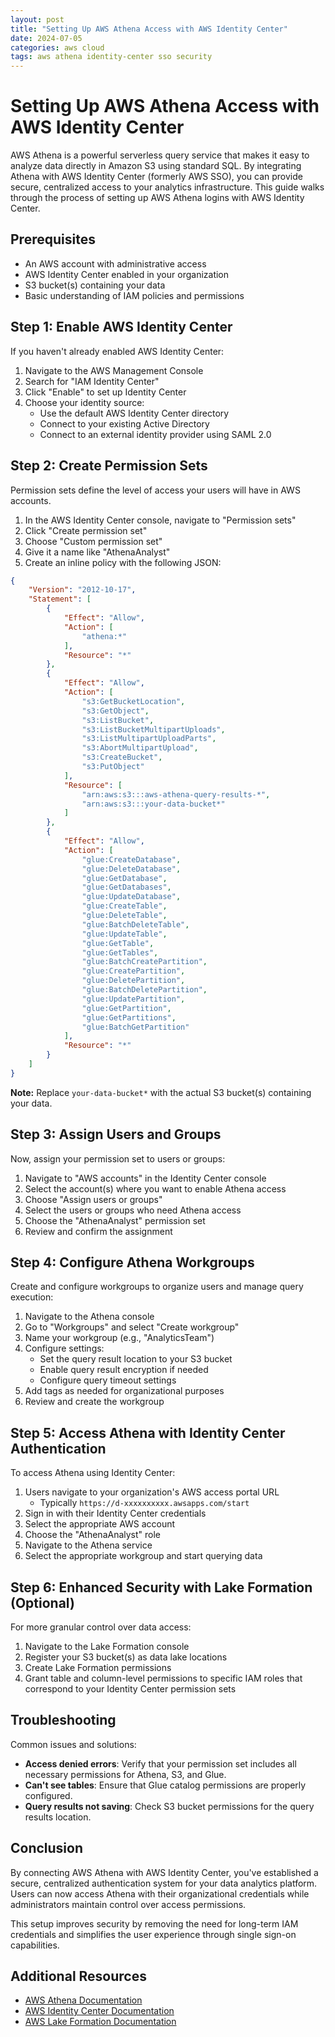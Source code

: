 ```yaml
---
layout: post
title: "Setting Up AWS Athena Access with AWS Identity Center"
date: 2024-07-05
categories: aws cloud
tags: aws athena identity-center sso security
---
```


# Setting Up AWS Athena Access with AWS Identity Center

AWS Athena is a powerful serverless query service that makes it easy to analyze data directly in Amazon S3 using standard SQL. By integrating Athena with AWS Identity Center (formerly AWS SSO), you can provide secure, centralized access to your analytics infrastructure. This guide walks through the process of setting up AWS Athena logins with AWS Identity Center.

## Prerequisites

- An AWS account with administrative access
- AWS Identity Center enabled in your organization
- S3 bucket(s) containing your data
- Basic understanding of IAM policies and permissions

## Step 1: Enable AWS Identity Center

If you haven't already enabled AWS Identity Center:

1. Navigate to the AWS Management Console
2. Search for "IAM Identity Center" 
3. Click "Enable" to set up Identity Center
4. Choose your identity source:
   - Use the default AWS Identity Center directory
   - Connect to your existing Active Directory
   - Connect to an external identity provider using SAML 2.0

## Step 2: Create Permission Sets

Permission sets define the level of access your users will have in AWS accounts.

1. In the AWS Identity Center console, navigate to "Permission sets"
2. Click "Create permission set"
3. Choose "Custom permission set" 
4. Give it a name like "AthenaAnalyst"
5. Create an inline policy with the following JSON:

```json
{
    "Version": "2012-10-17",
    "Statement": [
        {
            "Effect": "Allow",
            "Action": [
                "athena:*"
            ],
            "Resource": "*"
        },
        {
            "Effect": "Allow",
            "Action": [
                "s3:GetBucketLocation",
                "s3:GetObject",
                "s3:ListBucket",
                "s3:ListBucketMultipartUploads",
                "s3:ListMultipartUploadParts",
                "s3:AbortMultipartUpload",
                "s3:CreateBucket",
                "s3:PutObject"
            ],
            "Resource": [
                "arn:aws:s3:::aws-athena-query-results-*",
                "arn:aws:s3:::your-data-bucket*"
            ]
        },
        {
            "Effect": "Allow",
            "Action": [
                "glue:CreateDatabase",
                "glue:DeleteDatabase",
                "glue:GetDatabase",
                "glue:GetDatabases",
                "glue:UpdateDatabase",
                "glue:CreateTable",
                "glue:DeleteTable",
                "glue:BatchDeleteTable",
                "glue:UpdateTable",
                "glue:GetTable",
                "glue:GetTables",
                "glue:BatchCreatePartition",
                "glue:CreatePartition",
                "glue:DeletePartition",
                "glue:BatchDeletePartition",
                "glue:UpdatePartition",
                "glue:GetPartition",
                "glue:GetPartitions",
                "glue:BatchGetPartition"
            ],
            "Resource": "*"
        }
    ]
}
```

**Note:** Replace `your-data-bucket*` with the actual S3 bucket(s) containing your data.

## Step 3: Assign Users and Groups

Now, assign your permission set to users or groups:

1. Navigate to "AWS accounts" in the Identity Center console
2. Select the account(s) where you want to enable Athena access
3. Choose "Assign users or groups"
4. Select the users or groups who need Athena access
5. Choose the "AthenaAnalyst" permission set
6. Review and confirm the assignment

## Step 4: Configure Athena Workgroups

Create and configure workgroups to organize users and manage query execution:

1. Navigate to the Athena console
2. Go to "Workgroups" and select "Create workgroup"
3. Name your workgroup (e.g., "AnalyticsTeam")
4. Configure settings:
   - Set the query result location to your S3 bucket
   - Enable query result encryption if needed
   - Configure query timeout settings
5. Add tags as needed for organizational purposes
6. Review and create the workgroup

## Step 5: Access Athena with Identity Center Authentication

To access Athena using Identity Center:

1. Users navigate to your organization's AWS access portal URL
   - Typically `https://d-xxxxxxxxxx.awsapps.com/start` 
2. Sign in with their Identity Center credentials
3. Select the appropriate AWS account
4. Choose the "AthenaAnalyst" role
5. Navigate to the Athena service
6. Select the appropriate workgroup and start querying data

## Step 6: Enhanced Security with Lake Formation (Optional)

For more granular control over data access:

1. Navigate to the Lake Formation console
2. Register your S3 bucket(s) as data lake locations
3. Create Lake Formation permissions
4. Grant table and column-level permissions to specific IAM roles that correspond to your Identity Center permission sets

## Troubleshooting

Common issues and solutions:

- **Access denied errors**: Verify that your permission set includes all necessary permissions for Athena, S3, and Glue.
- **Can't see tables**: Ensure that Glue catalog permissions are properly configured.
- **Query results not saving**: Check S3 bucket permissions for the query results location.

## Conclusion

By connecting AWS Athena with AWS Identity Center, you've established a secure, centralized authentication system for your data analytics platform. Users can now access Athena with their organizational credentials while administrators maintain control over access permissions.

This setup improves security by removing the need for long-term IAM credentials and simplifies the user experience through single sign-on capabilities.

## Additional Resources

- [AWS Athena Documentation](https://docs.aws.amazon.com/athena/)
- [AWS Identity Center Documentation](https://docs.aws.amazon.com/singlesignon/)
- [AWS Lake Formation Documentation](https://docs.aws.amazon.com/lake-formation/)
